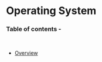 # Operating System

### Table of contents - 

<br>

+ [Overview](notes/overview.md)
 

<!-- 
[Topic name](notes/topic_file.md) 
-->
